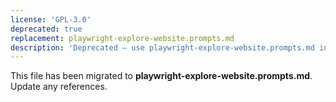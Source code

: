 ```yaml
---
license: 'GPL-3.0'
deprecated: true
replacement: playwright-explore-website.prompts.md
description: 'Deprecated – use playwright-explore-website.prompts.md instead.'
---
```


This file has been migrated to **playwright-explore-website.prompts.md**. Update any references.
